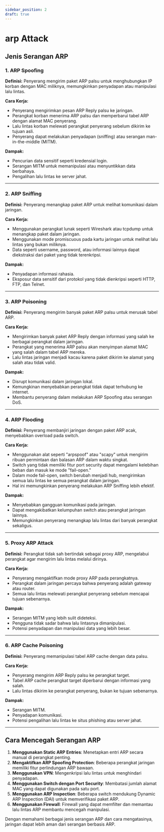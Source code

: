 ```yaml
---
sidebar_position: 2
draft: true
---
```


# arp Attack

## Jenis Serangan ARP

### 1. ARP Spoofing
**Definisi:**
Penyerang mengirim paket ARP palsu untuk menghubungkan IP korban dengan MAC miliknya, memungkinkan penyadapan atau manipulasi lalu lintas.

**Cara Kerja:**
- Penyerang mengirimkan pesan ARP Reply palsu ke jaringan.
- Perangkat korban menerima ARP palsu dan memperbarui tabel ARP dengan alamat MAC penyerang.
- Lalu lintas korban melewati perangkat penyerang sebelum dikirim ke tujuan asli.
- Penyerang dapat melakukan penyadapan (sniffing) atau serangan man-in-the-middle (MITM).

**Dampak:**
- Pencurian data sensitif seperti kredensial login.
- Serangan MITM untuk memanipulasi atau menyuntikkan data berbahaya.
- Pengalihan lalu lintas ke server jahat.

---

### 2. ARP Sniffing
**Definisi:**
Penyerang menangkap paket ARP untuk melihat komunikasi dalam jaringan.

**Cara Kerja:**
- Menggunakan perangkat lunak seperti Wireshark atau tcpdump untuk menangkap paket dalam jaringan.
- Menggunakan mode promiscuous pada kartu jaringan untuk melihat lalu lintas yang bukan miliknya.
- Data seperti username, password, atau informasi lainnya dapat diekstraksi dari paket yang tidak terenkripsi.

**Dampak:**
- Penyadapan informasi rahasia.
- Eksposur data sensitif dari protokol yang tidak dienkripsi seperti HTTP, FTP, dan Telnet.

---

### 3. ARP Poisoning
**Definisi:**
Penyerang mengirim banyak paket ARP palsu untuk merusak tabel ARP.

**Cara Kerja:**
- Mengirimkan banyak paket ARP Reply dengan informasi yang salah ke berbagai perangkat dalam jaringan.
- Perangkat yang menerima ARP palsu akan menyimpan alamat MAC yang salah dalam tabel ARP mereka.
- Lalu lintas jaringan menjadi kacau karena paket dikirim ke alamat yang salah atau tidak valid.

**Dampak:**
- Disrupt komunikasi dalam jaringan lokal.
- Kemungkinan menyebabkan perangkat tidak dapat terhubung ke internet.
- Membantu penyerang dalam melakukan ARP Spoofing atau serangan DoS.

---

### 4. ARP Flooding
**Definisi:**
Penyerang membanjiri jaringan dengan paket ARP acak, menyebabkan overload pada switch.

**Cara Kerja:**
- Menggunakan alat seperti "arpspoof" atau "scapy" untuk mengirim ribuan permintaan dan balasan ARP dalam waktu singkat.
- Switch yang tidak memiliki fitur port security dapat mengalami kelebihan beban dan masuk ke mode "fail-open."
- Dalam mode fail-open, switch berubah menjadi hub, mengirimkan semua lalu lintas ke semua perangkat dalam jaringan.
- Hal ini memungkinkan penyerang melakukan ARP Sniffing lebih efektif.

**Dampak:**
- Menyebabkan gangguan komunikasi pada jaringan.
- Dapat mengakibatkan kelumpuhan switch atau perangkat jaringan lainnya.
- Memungkinkan penyerang menangkap lalu lintas dari banyak perangkat sekaligus.

---

### 5. Proxy ARP Attack
**Definisi:**
Perangkat tidak sah bertindak sebagai proxy ARP, mengelabui perangkat agar mengirim lalu lintas melalui dirinya.

**Cara Kerja:**
- Penyerang mengaktifkan mode proxy ARP pada perangkatnya.
- Perangkat dalam jaringan percaya bahwa penyerang adalah gateway atau router.
- Semua lalu lintas melewati perangkat penyerang sebelum mencapai tujuan sebenarnya.

**Dampak:**
- Serangan MITM yang lebih sulit dideteksi.
- Pengguna tidak sadar bahwa lalu lintasnya dimanipulasi.
- Potensi penyadapan dan manipulasi data yang lebih besar.

---

### 6. ARP Cache Poisoning
**Definisi:**
Penyerang memanipulasi tabel ARP cache dengan data palsu.

**Cara Kerja:**
- Penyerang mengirim ARP Reply palsu ke perangkat target.
- Tabel ARP cache perangkat target diperbarui dengan informasi yang salah.
- Lalu lintas dikirim ke perangkat penyerang, bukan ke tujuan sebenarnya.

**Dampak:**
- Serangan MITM.
- Penyadapan komunikasi.
- Potensi pengalihan lalu lintas ke situs phishing atau server jahat.

---

## Cara Mencegah Serangan ARP
1. **Menggunakan Static ARP Entries**: Menetapkan entri ARP secara manual di perangkat penting.
2. **Mengaktifkan ARP Spoofing Protection**: Beberapa perangkat jaringan memiliki fitur perlindungan ARP bawaan.
3. **Menggunakan VPN**: Mengenkripsi lalu lintas untuk menghindari penyadapan.
4. **Menggunakan Switch dengan Port Security**: Membatasi jumlah alamat MAC yang dapat digunakan pada satu port.
5. **Menggunakan ARP Inspection**: Beberapa switch mendukung Dynamic ARP Inspection (DAI) untuk memverifikasi paket ARP.
6. **Menggunakan Firewall**: Firewall yang dapat memfilter dan memantau lalu lintas ARP membantu mencegah manipulasi.

Dengan memahami berbagai jenis serangan ARP dan cara mengatasinya, jaringan dapat lebih aman dari serangan berbasis ARP.